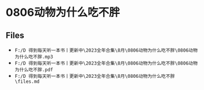 # 0806动物为什么吃不胖

## Files

- `F:/D 得到每天听一本书丨更新中\2023全年合集\8月\0806动物为什么吃不胖\0806动物为什么吃不胖.mp3`
- `F:/D 得到每天听一本书丨更新中\2023全年合集\8月\0806动物为什么吃不胖\0806动物为什么吃不胖.pdf`
- `F:/D 得到每天听一本书丨更新中\2023全年合集\8月\0806动物为什么吃不胖\files.md`
